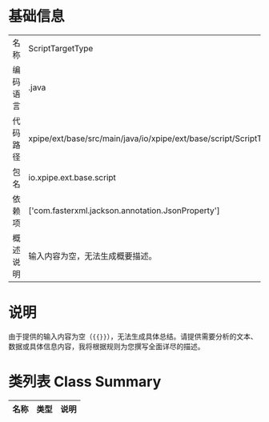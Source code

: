# 基础信息

|      |      |
|------|------|
| 名称 | ScriptTargetType |
| 编码语言 | .java |
| 代码路径 | xpipe/ext/base/src/main/java/io/xpipe/ext/base/script/ScriptTargetType.java |
| 包名 | io.xpipe.ext.base.script |
| 依赖项 | ['com.fasterxml.jackson.annotation.JsonProperty'] |
| 概述说明 | 输入内容为空，无法生成概要描述。 |

# 说明

由于提供的输入内容为空（`{{}}`），无法生成具体总结。请提供需要分析的文本、数据或具体信息内容，我将根据规则为您撰写全面详尽的描述。

# 类列表 Class Summary

| 名称   | 类型  | 说明 |
|-------|------|-------------|




